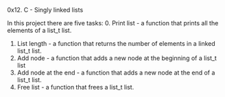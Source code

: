 0x12. C - Singly linked lists

In this project there are five tasks:
0. Print list - a function that prints all the elements of a list_t list.
1. List length - a function that returns the number of elements in a linked list_t list.
2. Add node - a function that adds a new node at the beginning of a list_t list
3. Add node at the end - a function that adds a new node at the end of a list_t list.
4. Free list - a function that frees a list_t list.
